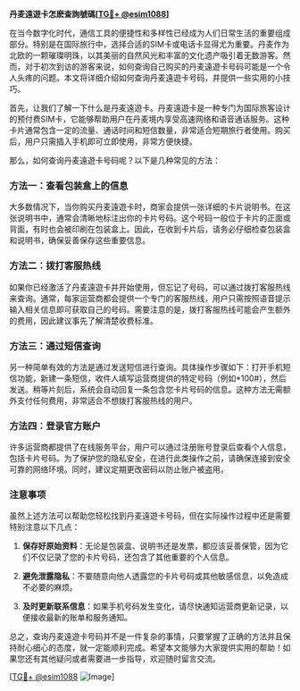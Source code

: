 **丹麦遠遊卡怎麽查詢號碼[[TG💪+ @esim1088](https://t.me/s/esim1088)]**

在当今数字化时代，通信工具的便捷性和多样性已经成为人们日常生活的重要组成部分。特别是在国际旅行中，选择合适的SIM卡或电话卡显得尤为重要。丹麦作为北欧的一颗璀璨明珠，以其美丽的自然风光和丰富的文化遗产吸引着无数游客。然而，对于初次到访的游客来说，如何查询自己购买的丹麦遠遊卡号码可能是一个令人头疼的问题。本文将详细介绍如何查询丹麦遠遊卡号码，并提供一些实用的小技巧。

首先，让我们了解一下什么是丹麦遠遊卡。丹麦遠遊卡是一种专门为国际旅客设计的预付费SIM卡，它能够帮助用户在丹麦境内享受高速网络和语音通话服务。这种卡片通常包含一定的流量、通话时间和短信数量，非常适合短期旅行者使用。购买后，用户只需插入手机即可立即使用，非常方便快捷。

那么，如何查询丹麦遠遊卡号码呢？以下是几种常见的方法：

### 方法一：查看包装盒上的信息

大多数情况下，当你购买丹麦遠遊卡时，商家会提供一张详细的卡片说明书。在这张说明书中，通常会清晰地标注出你的卡片号码。这个号码一般位于卡片的正面或背面，有时也会被印刷在包装盒上。因此，在收到卡片后，请务必仔细检查包装盒和说明书，确保妥善保存这些重要信息。

### 方法二：拨打客服热线

如果你已经激活了丹麦遠遊卡并开始使用，但忘记了号码，可以通过拨打客服热线来查询。通常，每家运营商都会提供一个专门的客服热线，用户只需按照语音提示输入相关信息即可获取自己的号码。需要注意的是，拨打客服热线可能会产生额外的费用，因此建议事先了解清楚收费标准。

### 方法三：通过短信查询

另一种简单有效的方法是通过发送短信进行查询。具体操作步骤如下：打开手机短信功能，新建一条短信，收件人填写运营商提供的特定号码（例如*100#），然后发送。稍等片刻后，系统会自动回复一条包含您卡片号码的信息。这种方法无需额外支付任何费用，非常适合不想拨打客服热线的用户。

### 方法四：登录官方账户

许多运营商都提供了在线服务平台，用户可以通过注册账号登录后查看个人信息，包括卡片号码。为了保护您的隐私安全，在进行此类操作之前，请确保连接到安全可靠的网络环境。同时，建议定期更改密码以防止账户被盗用。

### 注意事项

虽然上述方法可以帮助您轻松找到丹麦遠遊卡号码，但在实际操作过程中还是需要特别注意以下几点：

1. **保存好原始资料**：无论是包装盒、说明书还是发票，都应该妥善保管，因为它们不仅记录了您的卡片号码，还包含了其他重要的个人信息。
   
2. **避免泄露隐私**：不要随意向他人透露您的卡片号码或其他敏感信息，以免造成不必要的麻烦。
   
3. **及时更新联系信息**：如果手机号码发生变化，请尽快通知运营商更新记录，以便接收最新的账单和服务通知。

总之，查询丹麦遠遊卡号码并不是一件复杂的事情，只要掌握了正确的方法并且保持耐心细心的态度，就一定能顺利完成。希望本文能够为大家提供实用的帮助！如果您还有其他疑问或者需要进一步指导，欢迎随时留言交流。

[[TG💪+ @esim1088](https://t.me/s/esim1088) ![Image](https://i.postimg.cc/4NQfJmqS/Snipaste-2025-05-13-00-14-12.png)]